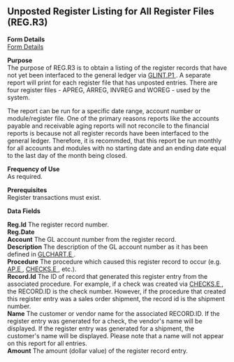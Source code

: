 ##  Unposted Register Listing for All Register Files (REG.R3)

<PageHeader />

**Form Details**  
[ Form Details ](REG-R3-1/README.md)   

**Purpose**  
The purpose of REG.R3 is to obtain a listing of the register records that have not yet been interfaced to the general ledger via [ GLINT.P1 ](../../../../rover/AP-OVERVIEW/AP-ENTRY/AP-E/CHECKS-E/AP-CONTROL/GLCHART-E/GLCHART-E-1/GL-CONTROL/GL-CONTROL-1/GLINT-P1) . A separate report will print for each register file that has unposted entries. There are four register files - APREG, ARREG, INVREG and WOREG - used by the system.   
  
The report can be run for a specific date range, account number or
module/register file. One of the primary reasons reports like the accounts
payable and receivable aging reports will not reconcile to the financial
reports is because not all register records have been interfaced to the
general ledger. Therefore, it is recommded, that this report be run monthly
for all accounts and modules with no starting date and an ending date equal to
the last day of the month being closed.

**Frequency of Use**  
As required.

**Prerequisites**  
Register transactions must exist.

**Data Fields**

**Reg.Id** The register record number.  
**Reg.Date**  
**Account** The GL account number from the register record.  
**Description** The description of the GL account number as it has been defined in [ GLCHART.E ](../../../../rover/AP-OVERVIEW/AP-ENTRY/AP-E/CHECKS-E/AP-CONTROL/GLCHART-E) .   
**Procedure** The procedure which caused this register record to occur (e.g. [ AP.E ](../../../../rover/AP-OVERVIEW/AP-ENTRY/AP-E) , [ CHECKS.E ](../../../../rover/AP-OVERVIEW/AP-ENTRY/AP-E/CHECKS-E) , etc.).   
**Record.Id** The ID of record that generated this register entry from the associated procedure. For example, if a check was created via [ CHECKS.E ](../../../../rover/AP-OVERVIEW/AP-ENTRY/AP-E/CHECKS-E) , the RECORD.ID is the check number. However, if the procedure that created this register entry was a sales order shipment, the record id is the shipment number.   
**Name** The customer or vendor name for the associated RECORD.ID. If the
register entry was generated for a check, the vendor's name will be displayed.
If the register entry was generated for a shipment, the customer's name will
be displayed. Please note that a name will not appear on this report for all
entries.  
**Amount** The amount (dollar value) of the register record entry.  
  
<badge text= "Version 8.10.57" vertical="middle" />

<PageFooter />